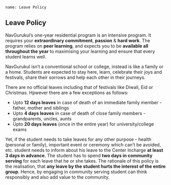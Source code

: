 ```ngMeta
name: Leave Policy
```

## Leave Policy

NavGurukul’s one-year residential program is an intensive program. It requires your **extraordinary commitment**, **passion** & **hard work**. The program relies on **peer learning**, and expects you to be **available all throughout the year** to maximising your learning and ensure that every student learns well. 

NavGurukul isn’t a conventional school or college, instead is like a family or a home. Students are expected to stay here, learn, celebrate their joys and festivals, share their sorrows and help each other in their journeys. 

There are no official leaves including that of festivals like Diwali, Eid or Christmas. Hpwever there are a few exceptions as follows:
* Upto **12 days leaves** in case of death of an immediate family member - father, mother and siblings
* Upto **4 days leaves** in case of death of close family members - grandparents, uncles, aunts
* Upto **20 days leaves** (once in the entire year) for university/college exams

Yet, if the student needs to take leaves for any other purpose - health (personal or family), important event or ceremony which can’t be avoided, etc. student needs to inform about his leave to the Center Incharge **at least 3 days in advance**. The student has to spend **two days in community serving** for each leave that he or she takes. The rationale of this policy is the realisation, that **any leave by the student hurts the interest of the entire group**. Hence, by engaging in community serving student can think responsibly and also add value to the community.

